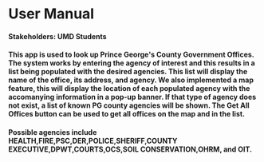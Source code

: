 # User Manual

#### Stakeholders: UMD Students

#### This app is used to look up Prince George's County Government Offices. The system works by entering the agency of interest and this results in a list being populated with the desired agencies. This list will display the name of the office, its address, and agency. We also implemented a map feature, this will display the location of each populated agency with the accomanying information in a pop-up banner. If that type of agency does not exist, a list of known PG county agencies will be shown. The Get All Offices button can be used to get all offices on the map and in the list. 

#### Possible agencies include HEALTH,FIRE,PSC,DER,POLICE,SHERIFF,COUNTY EXECUTIVE,DPWT,COURTS,OCS,SOIL CONSERVATION,OHRM, and OIT.
